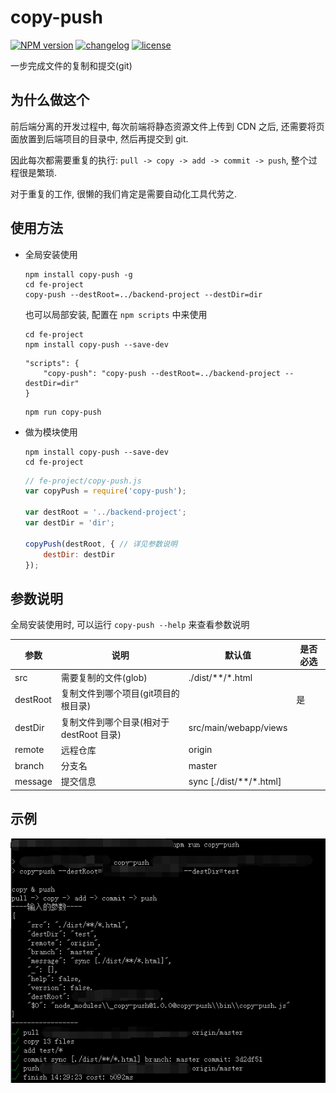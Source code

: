 # copy-push

[![NPM version][npm-image]][npm-url] [![changelog][changelog-image]][changelog-url] [![license][license-image]][license-url]

[npm-image]: https://img.shields.io/npm/v/copy-push.svg?style=flat-square
[npm-url]: https://npmjs.org/package/copy-push
[license-image]: https://img.shields.io/badge/License-MIT-blue.svg?style=flat-square
[license-url]: https://github.com/ufologist/copy-push/blob/master/LICENSE
[changelog-image]: https://img.shields.io/badge/CHANGE-LOG-blue.svg?style=flat-square
[changelog-url]: https://github.com/ufologist/copy-push/blob/master/CHANGELOG.md

一步完成文件的复制和提交(git)

## 为什么做这个

前后端分离的开发过程中, 每次前端将静态资源文件上传到 CDN 之后, 还需要将页面放置到后端项目的目录中, 然后再提交到 git.

因此每次都需要重复的执行: `pull -> copy -> add -> commit -> push`, 整个过程很是繁琐.

对于重复的工作, 很懒的我们肯定是需要自动化工具代劳之.

## 使用方法

* 全局安装使用

  ```
  npm install copy-push -g
  cd fe-project
  copy-push --destRoot=../backend-project --destDir=dir
  ```

  也可以局部安装, 配置在 `npm scripts` 中来使用

  ```
  cd fe-project
  npm install copy-push --save-dev
  ```

  ```
  "scripts": {
      "copy-push": "copy-push --destRoot=../backend-project --destDir=dir"
  }
  ```

  ```
  npm run copy-push
  ```
* 做为模块使用

  ```
  npm install copy-push --save-dev
  cd fe-project
  ```

  ```javascript
  // fe-project/copy-push.js
  var copyPush = require('copy-push');

  var destRoot = '../backend-project';
  var destDir = 'dir';

  copyPush(destRoot, { // 详见参数说明
      destDir: destDir
  });
  ```

## 参数说明

全局安装使用时, 可以运行 `copy-push --help` 来查看参数说明

| 参数      | 说明                | 默认值 | 是否必选 |
|-----------|--------------------|--------|------|
| src       | 需要复制的文件(glob)| ./dist/**/*.html |       |
| destRoot  | 复制文件到哪个项目(git项目的根目录)       |        |  是    |
| destDir   | 复制文件到哪个目录(相对于 destRoot 目录)|  src/main/webapp/views    | |
| remote    | 远程仓库            |  origin    ||
| branch    | 分支名              |  master     ||
| message   | 提交信息            | sync [./dist/**/*.html] ||

## 示例

![copy-push-snapshot](https://raw.githubusercontent.com/ufologist/copy-push/master/test/copy-push-snapshot.png)